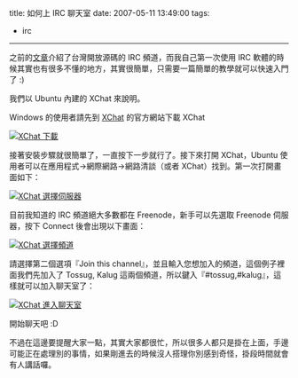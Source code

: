 title: 如何上 IRC 聊天室
date: 2007-05-11 13:49:00
tags: 
- irc
---

之前的[文章](http://yurinfore.blogspot.com/2007/05/irc_10.html)介紹了台灣開放源碼的 IRC 頻道，而我自己第一次使用 IRC 軟體的時候其實也有很多不懂的地方，其實很簡單，只需要一篇簡單的教學就可以快速入門了 :)

我們以 Ubuntu 內建的 XChat 來說明。

Windows 的使用者請先到 [XChat](http://www.xchat.org/) 的官方網站下載 XChat

[![XChat 下載](http://farm1.static.flickr.com/190/493342087_d74849c0d1.jpg)](http://www.flickr.com/photos/yurenju/493342087/ "Photo Sharing")

接著安裝步驟就很簡單了，一直按下一步就行了。接下來打開 XChat，Ubuntu 使用者可以在應用程式→網際網路→網路清談（或者 XChat）找到。第一次打開畫面如下：

[![XChat 選擇伺服器](http://farm1.static.flickr.com/189/493342109_0e3ac141e2_o.gif)](http://www.flickr.com/photos/yurenju/493342109/ "Photo Sharing")

目前我知道的 IRC 頻道絕大多數都在 Freenode，新手可以先選取 Freenode 伺服器，按下 Connect 後會出現以下畫面：

[![XChat 選擇頻道](http://farm1.static.flickr.com/194/493321602_06fbf05513_o.gif)](http://www.flickr.com/photos/yurenju/493321602/ "Photo Sharing")

請選擇第二個選項『Join this channel』，並且輸入您想加入的頻道，這個例子裡面我們先加入了 Tossug, Kalug 這兩個頻道，所以鍵入『#tossug,#kalug』，這樣就可以加入聊天室了：

[![XChat 進入聊天室](http://farm1.static.flickr.com/204/493349257_6a18b6847f.jpg)](http://www.flickr.com/photos/yurenju/493349257/ "Photo Sharing")

開始聊天吧 :D

不過在這邊要提醒大家一點，其實大家都很忙，所以很多人都只是掛在上面，手邊可能正在處理別的事情，如果剛進去的時候沒人搭理你別感到奇怪，掛段時間就會有人講話囉。